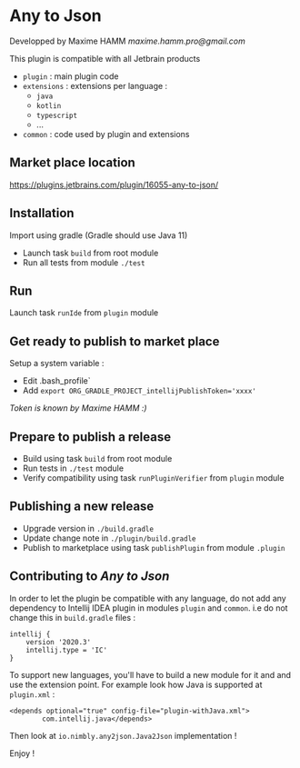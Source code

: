 # Any to Json

Developped by Maxime HAMM
_maxime.hamm.pro@gmail.com_

This plugin is compatible with all Jetbrain products

- `plugin` : main plugin code
- `extensions` : extensions per language :
    - `java` 
    - `kotlin`
    - `typescript`
    - ...
- `common` : code used by plugin and extensions

## Market place location
https://plugins.jetbrains.com/plugin/16055-any-to-json/

## Installation
Import using gradle (Gradle should use Java 11)
- Launch task `build` from root module
- Run all tests from module `./test`

## Run
Launch task `runIde` from `plugin` module

## Get ready to publish to market place
Setup a system variable :
- Edit .bash_profile`
- Add `export ORG_GRADLE_PROJECT_intellijPublishToken='xxxx'`

_Token is known by Maxime HAMM :)_

## Prepare to publish a release
- Build using task `build` from root module 
- Run tests in `./test` module
- Verify compatibility using task `runPluginVerifier` from `plugin` module

## Publishing a new release
- Upgrade version in `./build.gradle`
- Update change note in `./plugin/build.gradle`
- Publish to marketplace using task `publishPlugin` from module `.plugin`

## Contributing to _Any to Json_

In order to let the plugin be compatible with any language,
do not add any dependency to Intellij IDEA plugin
in modules `plugin` and `common`. i.e do not change
this in `build.gradle` files :
```
intellij {
    version '2020.3'
    intellij.type = 'IC' 
}
 ```

To support new languages, you'll have to build a new module for it
and and use the extension point.
For example look how Java is supported at `plugin.xml` :
```
<depends optional="true" config-file="plugin-withJava.xml">
        com.intellij.java</depends>
```
Then look at `io.nimbly.any2json.Java2Json` implementation !

Enjoy !


